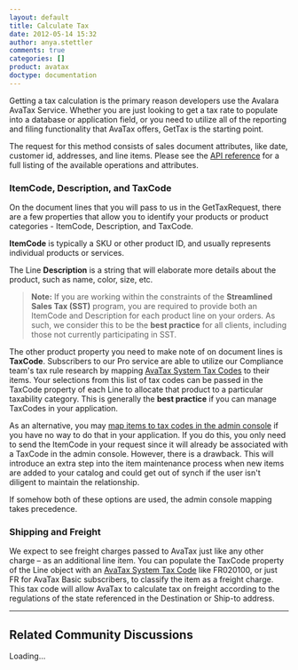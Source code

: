 ```yaml
---
layout: default
title: Calculate Tax
date: 2012-05-14 15:32
author: anya.stettler
comments: true
categories: []
product: avatax
doctype: documentation
---
```

Getting a tax calculation is the primary reason developers use the Avalara AvaTax Service. Whether you are just looking to get a tax rate to populate into a database or application field, or you need to utilize all of the reporting and filing functionality that AvaTax offers, GetTax is the starting point.

The request for this method consists of sales document attributes, like date, customer id, addresses, and line items. Please see the <a title="Avalara AvaTax API Reference" href="/avatax/api-reference">API reference</a> for a full listing of the available operations and attributes.
<h3><a name="Items"></a>ItemCode, Description, and TaxCode</h3>
On the document lines that you will pass to us in the GetTaxRequest, there are a few properties that allow you to identify your products or product categories - ItemCode, Description, and TaxCode.

<strong>ItemCode</strong> is typically a SKU or other product ID, and usually represents individual products or services.

The Line <strong>Description</strong> is a string that will elaborate more details about the product, such as name, color, size, etc.
<blockquote><strong>Note:</strong> If you are working within the constraints of the <strong>Streamlined Sales Tax (SST)</strong> program, you are required to provide both an ItemCode and Description for each product line on your orders. As such, we consider this to be the <strong>best practice</strong> for all clients, including those not currently participating in SST.</blockquote>
The other product property you need to make note of on document lines is <strong>TaxCode</strong>. Subscribers to our Pro service are able to utilize our Compliance team's tax rule research by mapping <a href="https://help.avalara.com/000_AvaTax_Calc/000AvaTaxCalc_User_Guide/040_Managing_Tax_Profiles/050_Tax_Codes/020_Selecting_System_Tax_Codes" target="_blank">AvaTax System Tax Codes</a> to their items. Your selections from this list of tax codes can be passed in the TaxCode property of each Line to allocate that product to a particular taxability category. This is generally the <strong>best practice</strong> if you can manage TaxCodes in your application.

As an alternative, you may <a href="https://help.avalara.com/000_AvaTax_Calc/000AvaTaxCalc_User_Guide/051_Select_AvaTax_System_Tax_Codes" target="_blank">map items to tax codes in the admin console</a> if you have no way to do that in your application. If you do this, you only need to send the ItemCode in your request since it will already be associated with a TaxCode in the admin console. However, there is a drawback. This will introduce an extra step into the item maintenance process when new items are added to your catalog and could get out of synch if the user isn't diligent to maintain the relationship.

If somehow both of these options are used, the admin console mapping takes precedence.
<h3><a name="ShippingAndFreight"></a>Shipping and Freight</h3>
We expect to see freight charges passed to AvaTax just like any other charge – as an additional line item. You can populate the TaxCode property of the Line object with an <a href="https://help.avalara.com/000_AvaTax_Calc/000AvaTaxCalc_User_Guide/040_Managing_Tax_Profiles/050_Tax_Codes/020_Selecting_System_Tax_Codes" target="_blank">AvaTax System Tax Code</a> like FR020100, or just FR for AvaTax Basic subscribers, to classify the item as a freight charge. This tax code will allow AvaTax to calculate tax on freight according to the regulations of the state referenced in the Destination or Ship-to address.

<hr />

<h2>Related Community Discussions</h2>
<div id="gsfn_list_widget">
<div id="gsfn_content">Loading...</div>
</div>
<script src="https://getsatisfaction.com/avalara/widgets/javascripts/f585970/widgets.js" type="text/javascript"></script><script src="https://getsatisfaction.com/avalara/topics.widget?callback=gsfnTopicsCallback&amp;length=240&amp;limit=5&amp;sort=recently_active&amp;user_defined_code=API" type="text/javascript"></script>
<div id="getsat-widget-8157"></div>
<script src="https://loader.engage.gsfn.us/loader.js" type="text/javascript"></script><script type="text/javascript">// <![CDATA[
if (typeof GSFN !== "undefined") { GSFN.loadWidget(8157,{"containerId":"getsat-widget-8157"}); }
// ]]></script>
